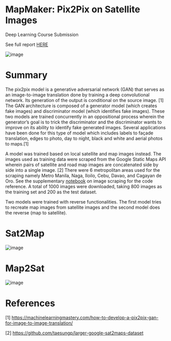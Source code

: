# MapMaker: Pix2Pix on Satellite Images

Deep Learning Course Submission

See full report [HERE](https://github.com/mbdelaresma/pix2pix-mapmaker/blob/main/FinalReport.ipynb)

![image](https://user-images.githubusercontent.com/71246479/188299984-173288d6-a416-47a0-804a-da9ceb2409d9.png)

# Summary

The pix2pix model is a generative adversarial network (GAN) that serves as an image-to-image translation done by training a deep convolutional network. Its generation of the output is conditional on the source image. [1] The GAN architecture is composed of a generator model (which creates fake images) and discriminator model (which identifies fake images). These two models are trained concurrently in an oppositional process wherein the generator’s goal is to trick the discriminator and the discriminator wants to improve on its ability to identify fake generated images. Several applications have been done for this type of model which includes labels to façade translation, edges to photo, day to night, black and white and aerial photos to maps.[1]

A model was trained based on local satellite and map images instead. The images used as training data were scraped from the Google Static Maps API wherein pairs of satellite and road map images are concatenated side by side into a single image. [2] There were 6 metropolitan areas used for the scraping namely Metro Manila, Naga, Iloilo, Cebu, Davao, and Cagayan de Oro. See the supplementary [notebook](https://github.com/mbdelaresma/pix2pix-mapmaker/blob/main/Scraper.ipynb) on image scraping for the code reference. A total of 1000 images were downloaded, taking 800 images as the training set and 200 as the test dataset.

Two models were trained with reverse functionalities. The first model tries to recreate map images from satellite images and the second model does the reverse (map to satellite).

# Sat2Map

![image](https://user-images.githubusercontent.com/71246479/188299980-9c60f77e-2053-4a82-b0bc-aebd3cc631ae.png)

# Map2Sat

![image](https://user-images.githubusercontent.com/71246479/188299964-f8346cdd-3f5a-45a2-80ef-c346d9e772a6.png)

# References

[1] https://machinelearningmastery.com/how-to-develop-a-pix2pix-gan-for-image-to-image-translation/

[2] https://github.com/taesungp/larger-google-sat2maps-dataset

